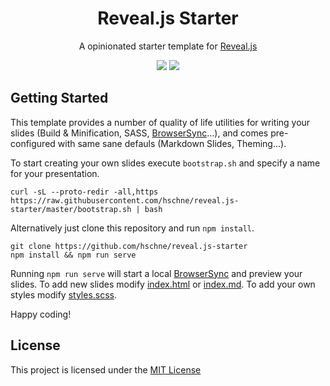 <h1 align="center">Reveal.js Starter</h1> 
<p align="center">A opinionated starter template for <a href="https://github.com/hakimel/reveal.js">Reveal.js</a></p>

<p align="center">
<a href="https://forthebadge.com"><img src="https://forthebadge.com/images/badges/powered-by-electricity.svg"></a>
<a href="https://forthebadge.com"><img src="https://forthebadge.com/images/badges/uses-html.svg"></a>
</p>

## Getting Started

This template provides a number of quality of life utilities for writing your slides (Build & Minification, SASS, [BrowserSync](https://www.browsersync.io/)...), and comes pre-configured with same sane defauls (Markdown Slides, Theming...).

To start creating your own slides execute `bootstrap.sh` and specify a name for your presentation.

```
curl -sL --proto-redir -all,https https://raw.githubusercontent.com/hschne/reveal.js-starter/master/bootstrap.sh | bash
```

Alternatively just clone this repository and run `npm install`.

```
git clone https://github.com/hschne/reveal.js-starter
npm install && npm run serve
```

Running `npm run serve` will start a local [BrowserSync](https://www.browsersync.io/) and preview your slides. To add new slides modify [index.html](index.html) or [index.md](index.md). To add your own styles modify [styles.scss](scss/styles.scss).

Happy coding!

## License

This project is licensed under the [MIT License](LICENSE)
